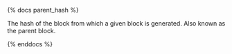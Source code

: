 {% docs parent_hash %}

The hash of the block from which a given block is generated. Also known as the parent block.

{% enddocs %}
